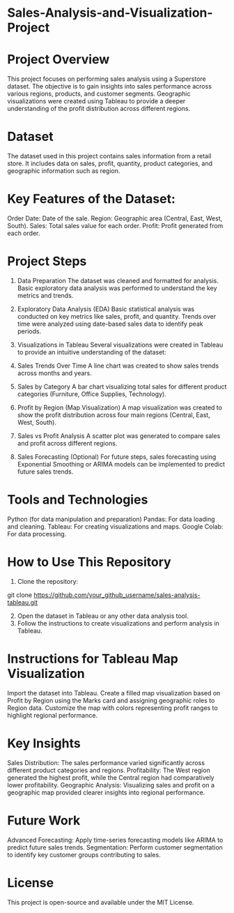 # Sales-Analysis-and-Visualization-Project

# Project Overview
This project focuses on performing sales analysis using a Superstore dataset. The objective is to gain insights into sales performance across various regions, products, and customer segments. Geographic visualizations were created using Tableau to provide a deeper understanding of the profit distribution across different regions.

# Dataset
The dataset used in this project contains sales information from a retail store. It includes data on sales, profit, quantity, product categories, and geographic information such as region.

# Key Features of the Dataset:
Order Date: Date of the sale.
Region: Geographic area (Central, East, West, South).
Sales: Total sales value for each order.
Profit: Profit generated from each order.

# Project Steps

1. Data Preparation
The dataset was cleaned and formatted for analysis.
Basic exploratory data analysis was performed to understand the key metrics and trends.

2. Exploratory Data Analysis (EDA)
Basic statistical analysis was conducted on key metrics like sales, profit, and quantity.
Trends over time were analyzed using date-based sales data to identify peak periods.

3. Visualizations in Tableau
Several visualizations were created in Tableau to provide an intuitive understanding of the dataset:
  1. Sales Trends Over Time
  A line chart was created to show sales trends across months and years.
  2. Sales by Category
  A bar chart visualizing total sales for different product categories (Furniture, Office Supplies, Technology).
  3. Profit by Region (Map Visualization)
  A map visualization was created to show the profit distribution across four main regions (Central, East, West, South).
  4. Sales vs Profit Analysis
  A scatter plot was generated to compare sales and profit across different regions.

4. Sales Forecasting (Optional)
For future steps, sales forecasting using Exponential Smoothing or ARIMA models can be implemented to predict future sales trends.

# Tools and Technologies
Python (for data manipulation and preparation)
Pandas: For data loading and cleaning.
Tableau: For creating visualizations and maps.
Google Colab: For data processing.

# How to Use This Repository
1. Clone the repository:

git clone https://github.com/your_github_username/sales-analysis-tableau.git

2. Open the dataset in Tableau or any other data analysis tool.
3. Follow the instructions to create visualizations and perform analysis in Tableau.

# Instructions for Tableau Map Visualization
Import the dataset into Tableau.
Create a filled map visualization based on Profit by Region using the Marks card and assigning geographic roles to Region data.
Customize the map with colors representing profit ranges to highlight regional performance.

# Key Insights
Sales Distribution: The sales performance varied significantly across different product categories and regions.
Profitability: The West region generated the highest profit, while the Central region had comparatively lower profitability.
Geographic Analysis: Visualizing sales and profit on a geographic map provided clearer insights into regional performance.

# Future Work
Advanced Forecasting: Apply time-series forecasting models like ARIMA to predict future sales trends.
Segmentation: Perform customer segmentation to identify key customer groups contributing to sales.

# License
This project is open-source and available under the MIT License.
